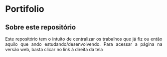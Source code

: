 # Portifolio

## Sobre este repositório
<p align="justify">
Este repositório tem o intuito de centralizar os trabalhos que já fiz ou então aquilo que ando estudando/desenvolvendo.
Para acessar a página na versão web, basta clicar no link à direita da tela






